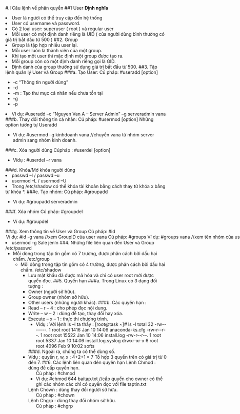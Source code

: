 #.I Câu lệnh về phân quyền
##1 User
**Định nghĩa**
<li> User là người có thể truy cập đến hệ thống
<li> User có username và password.
<li> Có 2 loại user: superuser ( root ) và regular user
<li> Mỗi user có một định danh riêng là UID ( của người dùng bình thường có giá trị bắt đầu từ 500 ) 
##2.  Group
<li>Group là tập hợp nhiều user lại.
<li>Mỗi user luôn là thành viên của một group.
<li>Khi tạo một user thì mặc định một group được tạo ra.
<li>Mỗi group còn có một định danh riêng gọi là GID.
<li>Định danh của group thường sử dụng giá trị bắt đầu từ 500.
##3.  Tập lệnh quản lý User và Group
###a. Tạo User:
Cú pháp: #useradd [option] <username>
<ul>
<li>-c “Thông tin người dùng”
<li>-d <Thư mục cá nhân>
<li>-m : Tạo thư mục cá nhân nếu chưa tồn tại
<li>-g <nhóm của người dùng>
<li>-p <tạo mậ khẩu>
</ul>
<li>Ví dụ: #useradd –c “Nguyen Van A – Server Admin” –g serveradmin vana
###b. Thay đổi thông tin cá nhân:
Cú pháp: #usermod [option] <username>
Những option tương tự Useradd
<ul>
<li>Ví dụ: #usermod –g kinhdoanh vana  //chuyển vana từ nhóm server admin sang nhóm kinh doanh.
</ul>
###c. Xóa người dùng
Cúpháp : #userdel [option] <username>
<ul>
<li>Vídụ :  #userdel  –r  vana
</ul>
###d. Khóa/Mở khóa người dùng
<li>passwd –l <username>  /  passwd –u <username>
<li>usermod –L <username> /  usermod –U <username>
<li>Trong /etc/shadow có thể khóa tài khoản bằng cách thay từ khóa x bằng từ khóa *.
###e. Tạo nhóm:
Cú pháp: #groupadd <groupname>
<ul>
<li>Ví dụ: #groupadd serveradmin
</ul>
###f. Xóa nhóm
Cú pháp: #groupdel <groupname>
<ul>
<li>Ví dụ: #groupdel <serveradmin>
</ul>
###g.  Xem thông tin về User và Group
Cú pháp: #id <option> <username>
<ul>
<li>Ví dụ: #id -g vana //xem GroupID của user vana
</ul>
Cú pháp: #groups <username>
<ul>
<li>Ví dụ: #groups vana //xem tên nhóm của user vana
</ul>
###h. Lệnh add user vào Group:
<li>usermod -g Sale jenln
##4.  Những file liên quan đến User và Group
/etc/passwd
<ul>
<li>Mỗi dòng trong tập tin gồm có 7 trường, được phân cách bởi dấu hai chấm.
/etc/group
<ul>
<li>Mỗi dòng trong tập tin gồm có 4 trường, được phân cách bởi dấu hai chấm.
/etc/shadow
<ul>
<li>Lưu mật khẩu đã được mã hóa và chỉ có user root mới được quyền đọc.
##5.  Quyền hạn
###a. Trong Linux có 3 dạng đối tượng :
<li>	Owner (người sở hữu).
<li>	Group owner (nhóm sở hữu).
<li>	Other users (những người khác).
###b. Các quyền hạn :
<li>	Read – r – 4  : cho phép đọc nội dung.
<li>	Write – w – 2  : dùng để tạo, thay đổi hay xóa.
<li>	Execute – x – 1  : thực thi chương trình.
<ul>
<li>Vídụ : Với lệnh ls –l ta thấy :
[root@task ~]# ls -l
total 32
-rw-------. 1 root root  1416 Jan 10 14:06 anaconda-ks.cfg
-rw-r--r--. 1 root root 15522 Jan 10 14:06 install.log
-rw-r--r--. 1 root root  5337 Jan 10 14:06 install.log.syslog
drwxr-xr-x  6 root root  4096 Feb  9 10:02 softs
</ul>
###d. Ngoài ra, chúng ta có thể dùng số.
<li>Vídụ : quyền r, w, x : 4+2+1 = 7
Tổ hợp 3 quyền trên có giá trị từ 0 đến 7.
##6.  Các lệnh liên quan đến quyền hạn
	Lệnh Chmod : dùng để cấp quyền hạn.
	<ul>
Cú pháp : #chmod  <specification> <file>
<li>Ví dụ: #chmod 644 baitap.txt   //cấp quyền cho owner có thể ghi các nhóm các chỉ có quyền đọc với file taptin.txt
</ul>
	Lệnh Chown : dùng thay đổi người sở hữu.
	<ul>
Cú pháp : #chown  <owner>  <filename>
</ul>
	Lệnh Chgrp : dùng thay đổi nhóm sở hữu.
	<ul>
Cú pháp : #chgrp  <group>  <filename>
 </ul>
